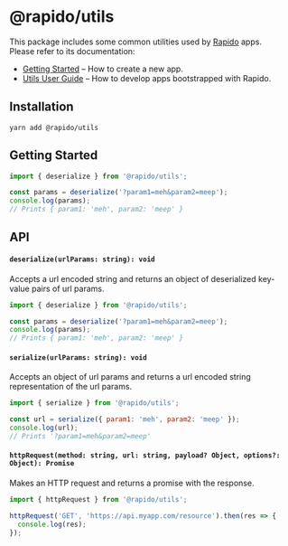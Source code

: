 # @rapido/utils

This package includes some common utilities used by [Rapido](https://github.com/rapidojs/rapido) apps.<br>
Please refer to its documentation:

- [Getting Started](https://rapidojs.dev/docs/getting-started) – How to create a new app.
- [Utils User Guide](https://rapidojs.dev/) – How to develop apps bootstrapped with Rapido.

## Installation

```
yarn add @rapido/utils
```

## Getting Started

```js
import { deserialize } from '@rapido/utils';

const params = deserialize('?param1=meh&param2=meep');
console.log(params);
// Prints { param1: 'meh', param2: 'meep' }
```

## API

#### `deserialize(urlParams: string): void`

Accepts a url encoded string and returns an object of deserialized key-value pairs of url params.

```js
import { deserialize } from '@rapido/utils';

const params = deserialize('?param1=meh&param2=meep');
console.log(params);
// Prints { param1: 'meh', param2: 'meep' }
```

#### `serialize(urlParams: string): void`

Accepts an object of url params and returns a url encoded string representation of the url params.

```js
import { serialize } from '@rapido/utils';

const url = serialize({ param1: 'meh', param2: 'meep' });
console.log(url);
// Prints '?param1=meh&param2=meep'
```

#### `httpRequest(method: string, url: string, payload? Object, options?: Object): Promise`

Makes an HTTP request and returns a promise with the response.

```js
import { httpRequest } from '@rapido/utils';

httpRequest('GET', 'https://api.myapp.com/resource').then(res => {
  console.log(res);
});
```
